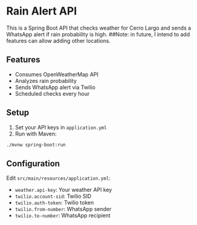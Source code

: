 # Rain Alert API

This is a Spring Boot API that checks weather for Cerro Largo and sends a WhatsApp alert if rain probability is high. ##Note: in future, I intend to add features can allow adding other locations.

## Features

- Consumes OpenWeatherMap API
- Analyzes rain probability
- Sends WhatsApp alert via Twilio
- Scheduled checks every hour

## Setup

1. Set your API keys in `application.yml`
2. Run with Maven:

```bash
./mvnw spring-boot:run
```

## Configuration

Edit `src/main/resources/application.yml`:

- `weather.api-key`: Your weather API key
- `twilio.account-sid`: Twilio SID
- `twilio.auth-token`: Twilio token
- `twilio.from-number`: WhatsApp sender
- `twilio.to-number`: WhatsApp recipient

